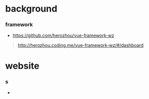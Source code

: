 # background

### framework
- https://github.com/herozhou/vue-framework-wz
> http://herozhou.coding.me/vue-framework-wz/#/dashboard

# website
### s
-
